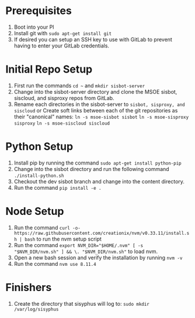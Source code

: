 # Prerequisites
1. Boot into your PI
2. Install git with `sudo apt-get install git`
3. If desired you can setup an SSH key to use with GitLab to prevent having to enter your GitLab credentials.

# Initial Repo Setup
1. First run the commands `cd ~` and `mkdir sisbot-server`
2. Change into the sisbot-server directory and clone the MSOE sisbot, siscloud, and sisproxy repos from GitLab. 
3. Rename each directories in the sisbot-server to `sisbot, sisproxy, and siscloud` or Create soft links between each of the git repositories as their "canonical" names:
`ln -s msoe-sisbot sisbot`
`ln -s msoe-sisproxy sisproxy`
`ln -s msoe-siscloud siscloud`

# Python Setup
1. Install pip by running the command `sudo apt-get install python-pip`
2. Change into the sisbot directory and run the following command `./install-python.sh`
3. Checkout the dev sisbot branch and change into the content directory.
4. Run the command `pip install -e .`

# Node Setup
1. Run the command `curl -o- https://raw.githubusercontent.com/creationix/nvm/v0.33.11/install.sh | bash` to run the nvm setup script
2. Run the command `export NVM_DIR="$HOME/.nvm" [ -s "$NVM_DIR/nvm.sh" ] && \. "$NVM_DIR/nvm.sh"` to load nvm.
3. Open a new bash session and verify the installation by running `nvm -v`
4. Run the command `nvm use 8.11.4`

# Finishers
1. Create the directory that sisyphus will log to:
`sudo mkdir /var/log/sisyphus`

